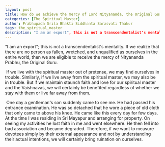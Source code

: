 ```yaml
---
layout: post
title: How do we achieve the mercy of Lord Nityananda, the Original Guru?
categories: [The Spiritual Master]
author: Prabhupada Srila Bhakti Siddhanta Sarasvati Thakur
tags: the_spiritual_master
description: "I am an export", this is not a transcendentalist's mentality. If we realize that there are no person as fallen, wretched, and unqualified as ourselves in the entire world, then we are eligible to receive the mercy of Nityananda Prabhu, the Original Guru."
---
```


"I am an export"; this is not a transcendentalist's mentality. If we realize that there are no person as fallen, wretched, and unqualified as ourselves in the entire world, then we are eligible to receive the mercy of Nityananda Prabhu, the Original Guru.

​	If we live with the spiritual master out of pretense, we may find ourselves in trouble. Similarly, if we live away from the spiritual master, we may also be in trouble. But if we maintain staunch faith and love for our spiritual master and the Vaishnavas, we will certainly be benefited regardless of whether we stay with them or live far away from them.

​	One day a gentleman's son suddenly came to see me. He had passed his entrance examination. He was so detached that he wore a piece of old cloth that only came to above his knee. He came like this every day for few days. At the time I was residing in Sri Mayapur and arranging for property. On seeing my activities he lost faith in me and went elsewhere. He then fell into bad association and became degraded. Therefore, if we want to measure devotees simply by their external appearance and not by understanding their actual intentions, we will certainly bring ruination on ourselves.















